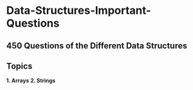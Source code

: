 # Data-Structures-Important-Questions
## 450 Questions of the Different Data Structures

## Topics
**1. Arrays**
**2. Strings**


